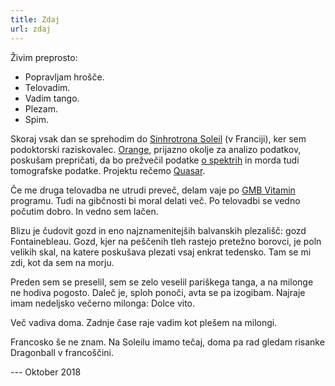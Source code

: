 ```yaml
---
title: Zdaj
url: zdaj
---
```


Živim preprosto:

- Popravljam hrošče.
- Telovadim.
- Vadim tango.
- Plezam.
- Spim.

Skoraj vsak dan se sprehodim do [Sinhrotrona Soleil](https://www.synchrotron-soleil.fr/)
(v Franciji), ker sem podoktorski raziskovalec.
[Orange](https://orange.biolab.si), prijazno okolje za analizo podatkov, poskušam prepričati,
da bo prežvečil
podatke [o spektrih](https://github.com/quasars/orange-spectroscopy) in morda tudi
tomografske podatke. Projektu rečemo [Quasar](https://quasar.codes).

Če me druga telovadba ne utrudi preveč, delam vaje po
[GMB Vitamin](https://gmb.io/v/) programu. Tudi na gibčnosti bi moral
delati več. Po telovadbi se vedno počutim dobro. In vedno sem lačen.

Blizu je čudovit gozd in eno najznamenitejših
balvanskih plezališč: gozd Fontainebleau. Gozd, kjer na peščenih tleh
rastejo pretežno borovci, je poln velikih skal, na katere
poskušava plezati vsaj enkrat tedensko. Tam se mi zdi, kot da sem na morju.

Preden sem se preselil, sem se zelo veselil pariškega tanga, a na milonge ne
hodiva pogosto.
Daleč je, sploh ponoči, avta se pa izogibam. Najraje imam nedeljsko večerno milonga: Dolce vito.

Več vadiva doma. Zadnje čase raje vadim kot plešem na milongi.

Francosko še ne znam. Na Soleilu imamo tečaj, doma pa rad gledam risanke Dragonball
v francoščini.

--- Oktober 2018
